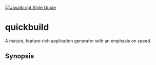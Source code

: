 [![JavaScript Style Guide](https://img.shields.io/badge/code_style-standard-brightgreen.svg)](https://standardjs.com)
# quickbuild
A mature, feature-rich application generator with an emphasis on speed.

## Synopsis
